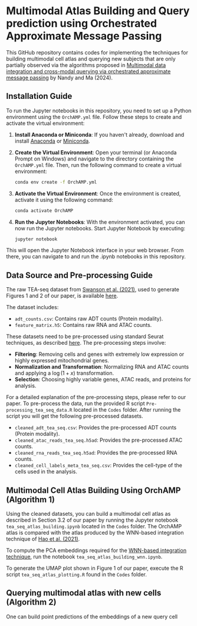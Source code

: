 # Multimodal Atlas Building and Query prediction using Orchestrated Approximate Message Passing

This GitHub repository contains codes for implementing the techniques for building multimodal cell atlas and querying new subjects that are only partially observed via the algorithms proposed in [Multimodal data integration and cross-modal querying via orchestrated approximate message passing](https://arxiv.org/abs/2407.19030) by Nandy and Ma (2024). 

## Installation Guide

To run the Jupyter notebooks in this repository, you need to set up a Python environment using the `OrchAMP.yml` file. Follow these steps to create and activate the virtual environment:

1. **Install Anaconda or Miniconda**:
   If you haven't already, download and install [Anaconda](https://www.anaconda.com/products/distribution) or [Miniconda](https://docs.conda.io/en/latest/miniconda.html).

2. **Create the Virtual Environment**:
   Open your terminal (or Anaconda Prompt on Windows) and navigate to the directory containing the `OrchAMP.yml` file. Then, run the following command to create a virtual environment:
   ```bash
   conda env create -f OrchAMP.yml

3. **Activate the Virtual Environment**:
   Once the environment is created, activate it using the following command:
   ```bash
   conda activate OrchAMP

4. **Run the Jupyter Notebooks**:
   With the environment activated, you can now run the Jupyter notebooks. Start Jupyter Notebook by executing:
   ```bash
   jupyter notebook
   
This will open the Jupyter Notebook interface in your web browser. From there, you can navigate to and run the .ipynb notebooks in this repository.

## Data Source and Pre-processing Guide

The raw TEA-seq dataset from [Swanson et al. (2021)](https://elifesciences.org/articles/63632), used to generate Figures 1 and 2 of our paper, is available [here](https://www.dropbox.com/scl/fo/yu1vydyjhab0yxs9kyhoo/AOQwV-4cDz9GtjTRHmNawNg?rlkey=j7bbsfiwihwrzqzkqh4hj3e87&st=kb766idz&dl=0).

The dataset includes:
- `adt_counts.csv`: Contains raw ADT counts (Protein modality).
- `feature_matrix.h5`: Contains raw RNA and ATAC counts.

These datasets need to be pre-processed using standard Seurat techniques, as described [here](https://www.sciencedirect.com/science/article/pii/S0092867421005833). The pre-processing steps involve:

- **Filtering**: Removing cells and genes with extremely low expression or highly expressed mitochondrial genes.
- **Normalization and Transformation**: Normalizing RNA and ATAC counts and applying a $\log(1 + x)$ transformation.
- **Selection**: Choosing highly variable genes, ATAC reads, and proteins for analysis.

For a detailed explanation of the pre-processing steps, please refer to our paper.
To pre-process the data, run the provided R script `Pre-processing_tea_seq_data.R` located in the `Codes` folder. After running the script you will get the following pre-processed datasets.

- `cleaned_adt_tea_seq.csv`: Provides the pre-processed ADT counts (Protein modality).
- `cleaned_atac_reads_tea_seq.h5ad`: Provides the pre-processed ATAC counts.
- `cleaned_rna_reads_tea_seq.h5ad`: Provides the pre-processed RNA counts.
- `cleaned_cell_labels_meta_tea_seq.csv`: Provides the cell-type of the cells used in the analysis.

## Multimodal Cell Atlas Building Using OrchAMP (Algorithm 1)

Using the cleaned datasets, you can build a multimodal cell atlas as described in Section 3.2 of our paper by running the Jupyter notebook `tea_seq_atlas_building.ipynb` located in the `Codes` folder. The OrchAMP atlas is compared with the atlas produced by the WNN-based integration technique of [Hao et al. (2021)](https://www.sciencedirect.com/science/article/pii/S0092867421005833).

To compute the PCA embeddings required for the [WNN-based integration technique](https://www.sciencedirect.com/science/article/pii/S0092867421005833), run the notebook `tea_seq_atlas_building_wnn.ipynb`.

To generate the UMAP plot shown in Figure 1 of our paper, execute the R script `tea_seq_atlas_plotting.R` found in the `Codes` folder.

## Querying multimodal atlas with new cells (Algorithm 2)

One can build point predictions of the embeddings of a new query cell  

